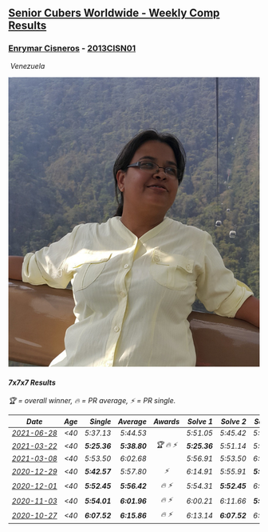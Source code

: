 <style>table {white-space: nowrap;}</style>
<link rel="stylesheet" type="text/css" href="/scw-comp/css/flags.css" />

## [Senior Cubers Worldwide - Weekly Comp Results](/scw-comp/results/)
### [Enrymar Cisneros](README.md) - [2013CISN01](https://www.worldcubeassociation.org/persons/2013CISN01?event=777)

<i class="flag flag-VE" />&nbsp;Venezuela

![Enrymar Cisneros](1530205432.jpg)

#### 7x7x7 Results

<span style="white-space: nowrap;">🏆 = overall winner</span>, <span style="white-space: nowrap;">🔥 = PR average</span>, <span style="white-space: nowrap;">⚡ = PR single</span>.

| Date | Age | Single | Average | Awards | Solve 1 | Solve 2 | Solve 3 | Video |
| :--: | :--: | --: | --: | :--: | --: | --: | --: | :-- |
| [2021-06-28](../../results/2021-06-28/777.md) | <40 | 5:37.13 | 5:44.53 |  | 5:51.05 | 5:45.42 | 5:37.13 | [Desktop](https://www.facebook.com/events/248738199926629/permalink/256329802500802) / [Mobile](https://m.facebook.com/events/248738199926629?view=permalink&id=256329802500802) |
| [2021-03-22](../../results/2021-03-22/777.md) | <40 | **5:25.36** | **5:38.80** | 🏆 🔥 ⚡ | **5:25.36** | 5:51.14 | 5:39.89 | [Desktop](https://www.facebook.com/events/2537500386546221/permalink/2547084078921185) / [Mobile](https://m.facebook.com/events/2537500386546221?view=permalink&id=2547084078921185) |
| [2021-03-08](../../results/2021-03-08/777.md) | <40 | 5:53.50 | 6:02.68 |  | 5:56.91 | 5:53.50 | 6:17.64 | [Desktop](https://www.facebook.com/events/161142189072151/permalink/167971461722557) / [Mobile](https://m.facebook.com/events/161142189072151?view=permalink&id=167971461722557) |
| [2020-12-29](../../results/2020-12-29/777.md) | <40 | **5:42.57** | 5:57.80 | ⚡ | 6:14.91 | 5:55.91 | **5:42.57** | [Desktop](https://www.facebook.com/events/1086076581855919/permalink/1089724451491132) / [Mobile](https://m.facebook.com/events/1086076581855919?view=permalink&id=1089724451491132) |
| [2020-12-01](../../results/2020-12-01/777.md) | <40 | **5:52.45** | **5:56.42** | 🔥 ⚡ | 5:54.31 | **5:52.45** | 6:02.51 | [Desktop](https://www.facebook.com/events/1067911153659963/permalink/1071572646627147) / [Mobile](https://m.facebook.com/events/1067911153659963?view=permalink&id=1071572646627147) |
| [2020-11-03](../../results/2020-11-03/777.md) | <40 | **5:54.01** | **6:01.96** | 🔥 ⚡ | 6:00.21 | 6:11.66 | **5:54.01** | [Desktop](https://www.facebook.com/events/391709741873523/permalink/397188897992274) / [Mobile](https://m.facebook.com/events/391709741873523?view=permalink&id=397188897992274) |
| [2020-10-27](../../results/2020-10-27/777.md) | <40 | **6:07.52** | **6:15.86** | 🔥 ⚡ | 6:13.14 | **6:07.52** | 6:26.91 | [Desktop](https://www.facebook.com/events/1621959871298390/permalink/1628775600616817) / [Mobile](https://m.facebook.com/events/1621959871298390?view=permalink&id=1628775600616817) |


<!-- Global site tag (gtag.js) - Google Analytics -->
<script async src="https://www.googletagmanager.com/gtag/js?id=UA-86348435-3"></script>
<script>window.dataLayer = window.dataLayer || []; function gtag() {dataLayer.push(arguments);} gtag('js', new Date()); gtag('config', 'UA-86348435-3');</script>
